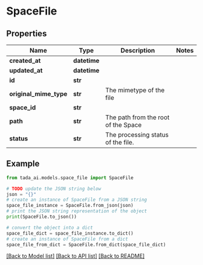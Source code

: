 # SpaceFile


## Properties

Name | Type | Description | Notes
------------ | ------------- | ------------- | -------------
**created_at** | **datetime** |  | 
**updated_at** | **datetime** |  | 
**id** | **str** |  | 
**original_mime_type** | **str** | The mimetype of the file | 
**space_id** | **str** |  | 
**path** | **str** | The path from the root of the Space | 
**status** | **str** | The processing status of the file. | 

## Example

```python
from tada_ai.models.space_file import SpaceFile

# TODO update the JSON string below
json = "{}"
# create an instance of SpaceFile from a JSON string
space_file_instance = SpaceFile.from_json(json)
# print the JSON string representation of the object
print(SpaceFile.to_json())

# convert the object into a dict
space_file_dict = space_file_instance.to_dict()
# create an instance of SpaceFile from a dict
space_file_from_dict = SpaceFile.from_dict(space_file_dict)
```
[[Back to Model list]](../README.md#documentation-for-models) [[Back to API list]](../README.md#documentation-for-api-endpoints) [[Back to README]](../README.md)


